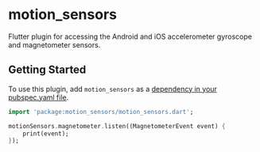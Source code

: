 # motion_sensors

Flutter plugin for accessing the Android and iOS accelerometer gyroscope and magnetometer sensors.

## Getting Started

To use this plugin, add `motion_sensors` as a [dependency in your pubspec.yaml
file](https://flutter.io/platform-plugins/).

``` dart
import 'package:motion_sensors/motion_sensors.dart';

motionSensors.magnetometer.listen((MagnetometerEvent event) {
    print(event);
});

```